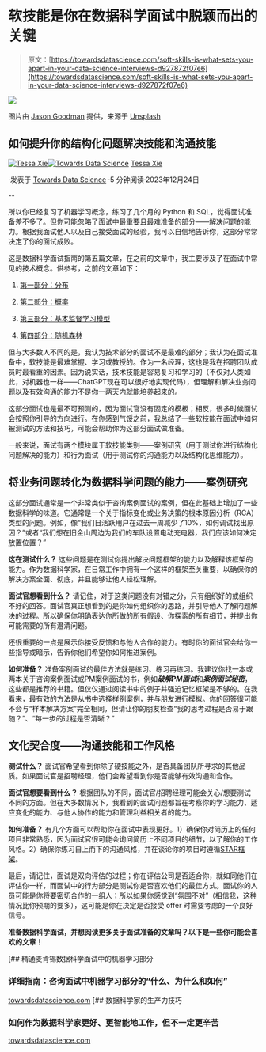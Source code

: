 # 软技能是你在数据科学面试中脱颖而出的关键

> 原文：[https://towardsdatascience.com/soft-skills-is-what-sets-you-apart-in-your-data-science-interviews-d927872f07e6](https://towardsdatascience.com/soft-skills-is-what-sets-you-apart-in-your-data-science-interviews-d927872f07e6)

![](../Images/06d9b03855eeea572d9fef4e0dbde0c1.png)

图片由 [Jason Goodman](https://unsplash.com/@jasongoodman_youxventures?utm_source=medium&utm_medium=referral) 提供，来源于 [Unsplash](https://unsplash.com/?utm_source=medium&utm_medium=referral)

## 如何提升你的结构化问题解决技能和沟通技能

[](https://medium.com/@tessaxie?source=post_page-----d927872f07e6--------------------------------)[![Tessa Xie](../Images/f1028e5c639c1d11177e0fa174afcee0.png)](https://medium.com/@tessaxie?source=post_page-----d927872f07e6--------------------------------)[](https://towardsdatascience.com/?source=post_page-----d927872f07e6--------------------------------)[![Towards Data Science](../Images/a6ff2676ffcc0c7aad8aaf1d79379785.png)](https://towardsdatascience.com/?source=post_page-----d927872f07e6--------------------------------) [Tessa Xie](https://medium.com/@tessaxie?source=post_page-----d927872f07e6--------------------------------)

·发表于 [Towards Data Science](https://towardsdatascience.com/?source=post_page-----d927872f07e6--------------------------------) ·5 分钟阅读·2023年12月24日

--

所以你已经复习了机器学习概念，练习了几个月的 Python 和 SQL，觉得面试准备差不多了。但你可能忽略了面试中最重要且最难准备的部分——解决问题的能力。根据我面试他人以及自己接受面试的经验，我可以自信地告诉你，这部分常常决定了你的面试成败。

这是数据科学面试指南的第五篇文章，在之前的文章中，我主要涉及了在面试中常见的技术概念。供参考，之前的文章如下：

1.  [第一部分：分布](/concepts-you-have-to-know-for-data-science-interviews-part-i-distribution-f4c28da3fc50)

1.  [第二部分：概率](/concepts-you-have-to-know-for-data-science-interviews-part-ii-probability-5c8830f13fb5)

1.  [第三部分：基本监督学习模型](/concepts-you-have-to-know-for-data-science-interviews-part-iii-basic-supervised-learning-models-5115673f57)

1.  [第四部分：随机森林](https://medium.com/towards-data-science/concepts-you-have-to-know-for-data-science-interviews-part-iv-random-forest-5c125e4b5777)

但与大多数人不同的是，我认为技术部分的面试不是最难的部分；我认为在面试准备中，软技能是最难掌握、学习或教授的。作为一名经理，这也是我在招聘团队成员时最看重的因素。因为说实话，技术技能是容易复习和学习的（不仅对人类如此，对机器也一样——ChatGPT现在可以很好地实现代码），但理解和解决业务问题以及有效沟通的能力不是你一两天内就能培养起来的。

这部分面试也是最不可预测的，因为面试官没有固定的模板；相反，很多时候面试会按照你引导的方向进行。在你感到气馁之前，我总结了一些软技能在面试中如何被测试的方法和技巧，可能会帮助你为这部分面试做准备。

一般来说，面试有两个模块属于软技能类别——案例研究（用于测试你进行结构化问题解决的能力）和行为面试（用于测试你的沟通能力以及结构化思维能力）。

## 将业务问题转化为数据科学问题的能力——案例研究

这部分面试通常是一个非常类似于咨询案例面试的案例，但在此基础上增加了一些数据科学的味道。它通常是一个关于指标变化或业务决策的根本原因分析（RCA）类型的问题。例如，像“我们日活跃用户在过去一周减少了10%，如何调试找出原因？”或者“我们想在旧金山周边为我们的车队设置电动充电器，我们应该如何决定放置位置？”

**这在测试什么？** 这些问题是在测试你提出解决问题框架的能力以及解释该框架的能力。作为数据科学家，在日常工作中拥有一个这样的框架至关重要，以确保你的解决方案全面、彻底，并且能够让他人轻松理解。

**面试官想看到什么？** 请记住，对于这类问题没有对错之分，只有组织好的或组织不好的回答。面试官真正想看到的是你如何组织你的思路，并引导他人了解问题解决的过程。所以确保你明确表达你所做的所有假设、你探索的所有细节，并提出你可能需要的所有澄清问题。

还很重要的一点是展示你接受反馈和与他人合作的能力。有时你的面试官会给你一些指导或暗示，告诉你他们希望你如何推进案例。

**如何准备？** 准备案例面试的最佳方法就是练习、练习再练习。我建议你找一本或两本关于咨询案例面试或PM案例面试的书，例如***破解PM面试***和***案例面试秘密***，这些都是推荐的书籍。但仅仅通过阅读书中的例子并强迫记忆框架是不够的。在我看来，最有效的方法是从书中选择样例案例，并与朋友进行模拟。你的回答很可能不会与“样本解决方案”完全相同，但请让你的朋友检查“我的思考过程是否易于跟随？”、“每一步的过程是否清晰？”

## 文化契合度——沟通技能和工作风格

**测试什么？** 面试官希望看到你除了硬技能之外，是否具备团队所寻求的其他品质。如果面试官是招聘经理，他们会希望看到你是否能够有效沟通和合作。

**面试官想要看到什么？** 根据团队的不同，面试官/招聘经理可能会关心/想要测试不同的方面。但在大多数情况下，我看到的面试问题都旨在考察你的学习能力、适应变化的能力、与他人协作的能力和管理利益相关者的能力。

**如何准备？** 有几个方面可以帮助你在面试中表现更好。1）确保你对简历上的任何项目非常熟悉，因为面试官很可能会询问简历上不同项目的细节，以了解你的工作风格。2）确保你练习自上而下的沟通风格，并在谈论你的项目时遵循[STAR框架](https://www.indeed.com/career-advice/interviewing/how-to-use-the-star-interview-response-technique)。

最后，请记住，面试是双向评估的过程；你在评估公司是否适合你，就如同他们在评估你一样，而面试中的行为部分是测试你是否喜欢他们的最佳方式。面试你的人员可能是你将要密切合作的一组人；所以如果你感觉到“氛围不对”（相信我，这种情况比你预期的要多），这可能是你在决定是否接受 offer 时需要考虑的一个良好信号。

**准备数据科学面试，并想阅读更多关于面试准备的文章吗？以下是一些你可能会喜欢的文章！**

[](/acing-the-ml-portion-of-mckinsey-data-science-interview-d816862733fc?source=post_page-----d927872f07e6--------------------------------) [## 精通麦肯锡数据科学面试中的机器学习部分

### 详细指南：咨询面试中机器学习部分的“什么、为什么和如何”

[towardsdatascience.com](/acing-the-ml-portion-of-mckinsey-data-science-interview-d816862733fc?source=post_page-----d927872f07e6--------------------------------) [](/productivity-tips-for-data-scientists-eb66242fde27?source=post_page-----d927872f07e6--------------------------------) [## 数据科学家的生产力技巧

### 如何作为数据科学家更好、更智能地工作，但不一定更辛苦

[towardsdatascience.com](/productivity-tips-for-data-scientists-eb66242fde27?source=post_page-----d927872f07e6--------------------------------)
